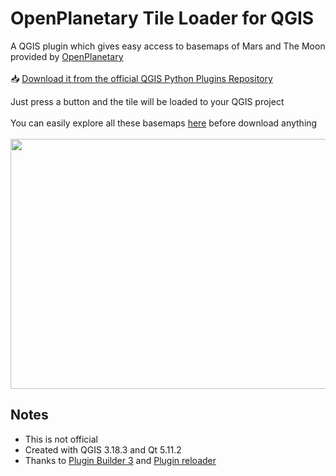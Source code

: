 # OpenPlanetary Tile Loader for QGIS
A QGIS plugin which gives easy access to basemaps of Mars and The Moon provided by <a href="https://www.openplanetary.org/">OpenPlanetary</a><br><br>
📥 <a href="https://plugins.qgis.org/plugins/optileloader/">Download it from the official QGIS Python Plugins Repository</a>

Just press a button and the tile will be loaded to your QGIS project<br><br>
You can easily explore all these basemaps <a href="https://roberer.github.io/pages/mars-moon-explorer">here</a> before download anything<br><br>
<img src="https://i.imgur.com/9qj3Db9.jpg" width=720px height=400px>

## Notes
* This is not official
* Created with QGIS 3.18.3 and Qt 5.11.2
* Thanks to <a href="">Plugin Builder 3</a> and <a href="">Plugin reloader</a>

